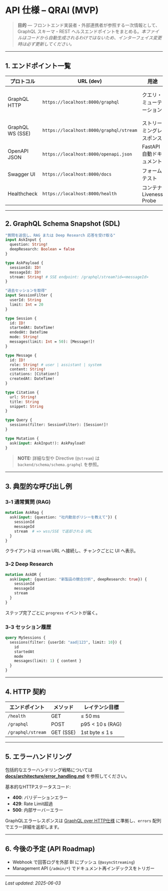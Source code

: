 # API 仕様 – QRAI (MVP)

> **目的** — フロントエンド実装者・外部連携者が参照する一次情報として、GraphQL スキーマ・REST ヘルスエンドポイントをまとめる。*本ファイルはコードから自動生成されるわけではないため、インターフェイス変更時は必ず更新してください。*

---

## 1. エンドポイント一覧

| プロトコル            | URL (dev)                               | 用途                  | 認証       |
| ---------------- | --------------------------------------- | ------------------- | -------- |
| GraphQL HTTP     | `https://localhost:8000/graphql`        | クエリ・ミューテーション        | 省略可（匿名可） |
| GraphQL WS (SSE) | `https://localhost:8000/graphql/stream` | ストリーミングレスポンス        | 同上       |
| OpenAPI JSON     | `https://localhost:8000/openapi.json`   | FastAPI 自動ドキュメント    | Public   |
| Swagger UI       | `https://localhost:8000/docs`           | フォームテスト             | Public   |
| Healthcheck      | `https://localhost:8000/health`         | コンテナ Liveness Probe | Public   |

---

## 2. GraphQL Schema Snapshot (SDL)

```graphql
"質問を送信し、RAG または Deep Research 応答を受け取る"
input AskInput {
  question: String!
  deepResearch: Boolean = false
}

type AskPayload {
  sessionId: ID!
  messageId: ID!
  stream: String! # SSE endpoint: /graphql/stream?id=<messageId>
}

"過去セッションを取得"
input SessionFilter {
  userId: String
  limit: Int = 20
}

type Session {
  id: ID!
  startedAt: DateTime!
  endedAt: DateTime
  mode: String!
  messages(limit: Int = 50): [Message!]!
}

type Message {
  id: ID!
  role: String! # user | assistant | system
  content: String!
  citations: [Citation!]
  createdAt: DateTime!
}

type Citation {
  url: String!
  title: String
  snippet: String
}

type Query {
  sessions(filter: SessionFilter): [Session!]!
}

type Mutation {
  ask(input: AskInput!): AskPayload!
}
```

> **NOTE:** 詳細な型や Directive (`@stream`) は `backend/schema/schema.graphql` を参照。

---

## 3. 典型的な呼び出し例

### 3‑1 通常質問 (RAG)

```graphql
mutation AskRag {
  ask(input: {question: "社内勤怠ポリシーを教えて"}) {
    sessionId
    messageId
    stream  # => wss/SSE で返却される URL
  }
}
```

クライアントは `stream` URL へ接続し、チャンクごとに UI へ表示。

### 3‑2 Deep Research

```graphql
mutation AskDR {
  ask(input: {question: "新製品の競合分析", deepResearch: true}) {
    sessionId
    messageId
    stream
  }
}
```

ステップ完了ごとに `progress` イベントが届く。

### 3‑3 セッション履歴

```graphql
query MySessions {
  sessions(filter: {userId: "aad|123", limit: 10}) {
    id
    startedAt
    mode
    messages(limit: 1) { content }
  }
}
```

---

## 4. HTTP 契約

| エンドポイント           | メソッド      | レイテンシ目標          |
| ----------------- | --------- | ---------------- |
| `/health`         | GET       | ≤ 50 ms          |
| `/graphql`        | POST      | p95 < 10 s (RAG) |
| `/graphql/stream` | GET (SSE) | 1st byte ≤ 1 s   |

---

## 5. エラーハンドリング

包括的なエラーハンドリング戦略については **[docs/architecture/error_handling.md](architecture/error_handling.md)** を参照してください。

基本的なHTTPステータスコード:
- **400**: バリデーションエラー
- **429**: Rate Limit超過
- **500**: 内部サーバーエラー

GraphQLエラーレスポンスは [GraphQL over HTTP仕様](https://graphql.org/learn/serving-over-http/) に準拠し、`errors` 配列でエラー詳細を返却します。

---

## 6. 今後の予定 (API Roadmap)

* Webhook で回答ログを外部 BI にプッシュ (`@asyncStreaming`)
* Management API (`/admin/*`) でドキュメント再インデックスをトリガー

---

*Last updated: 2025-06-03*
